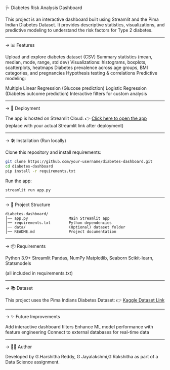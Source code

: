  🩺 Diabetes Risk Analysis Dashboard

This project is an interactive dashboard built using Streamlit and the Pima Indian Diabetes Dataset.
It provides descriptive statistics, visualizations, and predictive modeling to understand the risk factors for Type 2 diabetes.

---

-> 📊 Features

 Upload and explore diabetes dataset (CSV)
 Summary statistics (mean, median, mode, range, std dev)
 Visualizations: histograms, boxplots, scatterplots, heatmaps
 Diabetes prevalence across age groups, BMI categories, and pregnancies
 Hypothesis testing & correlations
 Predictive modeling:

   Multiple Linear Regression (Glucose prediction)
   Logistic Regression (Diabetes outcome prediction)
 Interactive filters for custom analysis

---

-> 🚀 Deployment

The app is hosted on Streamlit Cloud.
👉 [Click here to open the app](https://share.streamlit.io) (replace with your actual Streamlit link after deployment)

---

-> 🛠️ Installation (Run locally)

Clone this repository and install requirements:

```bash
git clone https://github.com/your-username/diabetes-dashboard.git
cd diabetes-dashboard
pip install -r requirements.txt
```

Run the app:

```bash
streamlit run app.py
```

---

-> 📂 Project Structure

```
diabetes-dashboard/
│── app.py                  Main Streamlit app
│── requirements.txt        Python dependencies
│── data/                   (Optional) dataset folder
│── README.md               Project documentation
```

---

-> 📦 Requirements

 Python 3.9+
 Streamlit
 Pandas, NumPy
 Matplotlib, Seaborn
 Scikit-learn, Statsmodels

(all included in requirements.txt)

---

-> 📚 Dataset

This project uses the Pima Indians Diabetes Dataset:
👉 [Kaggle Dataset Link](https://www.kaggle.com/datasets/akshaydattatraykhare/diabetes-dataset)

---

-> ✨ Future Improvements

 Add interactive dashboard filters
 Enhance ML model performance with feature engineering
 Connect to external databases for real-time data

---

-> 👩‍💻 Author

Developed by G.Harshitha Reddy, G Jayalakshmi,G Rakshitha as part of a Data Science assignment.
